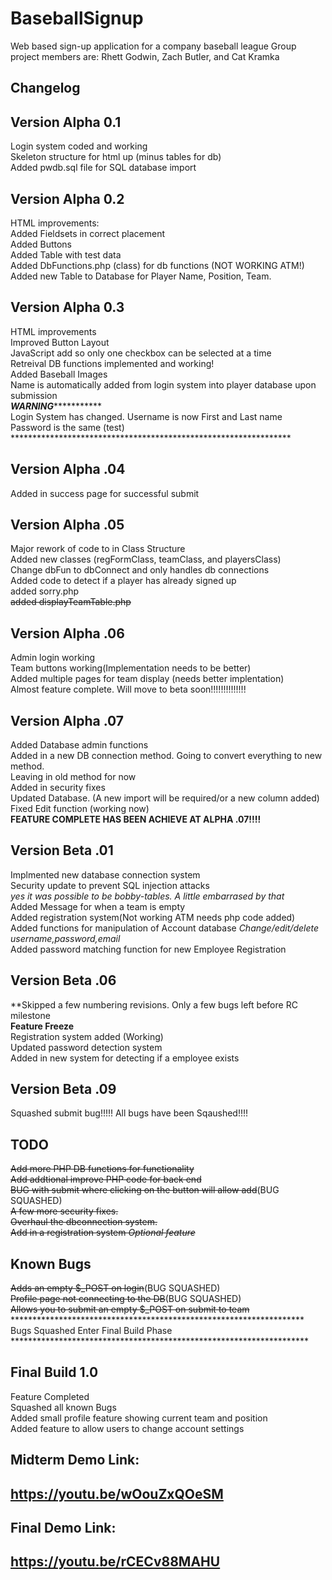 # BaseballSignup
Web based sign-up application for a company baseball league
Group project members are: Rhett Godwin, Zach Butler, and Cat Kramka

Changelog
-------------

Version Alpha 0.1
-----------------
Login system coded and working<br>
Skeleton structure for html up (minus tables for db)<BR>
Added pwdb.sql file for SQL database import<br>

Version Alpha 0.2
--------------------
HTML improvements:<br>
Added Fieldsets in correct placement<br>
Added Buttons<br>
Added Table with test data<br>
Added DbFunctions.php (class) for db functions (NOT WORKING ATM!)<br>
Added new Table to Database for Player Name, Position, Team.<br>

Version Alpha 0.3
--------------------
HTML improvements<br>
Improved Button Layout<br>
JavaScript add so only one checkbox can be selected at a time<br>
Retreival DB functions implemented and working!<BR>
Added Baseball Images<br>
Name is automatically added from login system into player database upon submission<br>
***********************WARNING**********************************<br>
Login System has changed. Username is now First and Last name<br>
Password is the same (test)<br>
****************************************************************<br>

Version Alpha .04
-------------------
Added in success page for successful submit<br>

Version Alpha .05
-------------------
Major rework of code to in Class Structure<br>
Added new classes (regFormClass, teamClass, and playersClass)<br>
Change dbFun to dbConnect and only handles db connections<br>
Added code to detect if a player has already signed up<br>
added sorry.php<br>
<s>added displayTeamTable.php</s><br>

Version Alpha .06
-------------------
Admin login working<br>
Team buttons working(Implementation needs to be better)<br>
Added multiple pages for team display (needs better implentation)<br>
Almost feature complete. Will move to beta soon!!!!!!!!!!!!!!<br>

Version Alpha .07
----------------------
Added Database admin functions<br>
Added in a new DB connection method. Going to convert everything to new method.<br>
Leaving in old method for now<br>
Added in security fixes<br>
Updated Database. (A new import will be required/or a new column added)<br>
Fixed Edit function (working now)<br>
<strong>FEATURE COMPLETE HAS BEEN ACHIEVE AT ALPHA .07!!!!</Strong><br>

Version Beta .01
------------------
Implmented new database connection system<BR>
Security update to prevent SQL injection attacks<br>
*yes it was possible to be bobby-tables. A little embarrased by that*<br>
Added Message for when a team is empty<br>
Added registration system(Not working ATM needs php code added)<br>
Added functions for manipulation of Account database
<i>Change/edit/delete username,password,email</i><br>
Added password matching function for new Employee Registration<br>

Version Beta .06
------------------
**Skipped a few numbering revisions. Only a few bugs left before RC milestone<br>
<strong>Feature Freeze</strong><br>
Registration system added (Working)<br>
Updated password detection system<br>
Added in new system for detecting if a employee exists<br>

Version Beta .09
-----------------------
Squashed submit bug!!!!!
All bugs have been Sqaushed!!!!







TODO
-------------------
<s>Add more PHP DB functions for functionality</s><br>
<s>Add addtional improve PHP code for back end</s><br>
<s>BUG with submit where clicking on the button will allow add</s>(BUG SQUASHED)<br>
<s>A few more security fixes.</s> <br> 
<s>Overhaul the dbconnection system.</s> <br> 
<s>Add in a registration system *Optional feature*</s><br>

Known Bugs
--------------------------------
<s>Adds an empty $_POST on login</s>(BUG SQUASHED)<br>
<s>Profile page not connecting to the DB</s>(BUG SQUASHED)<br>
<s>Allows you to submit an empty $_POST on submit to team</s><br>
*******************************************************************<br>
Bugs Squashed Enter Final Build Phase<BR>
********************************************************************<br>


Final Build 1.0
------------------
Feature Completed<br>
Squashed all known Bugs<br>
Added small profile feature showing current team and position<br>
Added feature to allow users to change account settings<br>

Midterm Demo Link:
---------------------
https://youtu.be/wOouZxQOeSM
---------------------

Final Demo Link:
---------------------
https://youtu.be/rCECv88MAHU
----------------------

